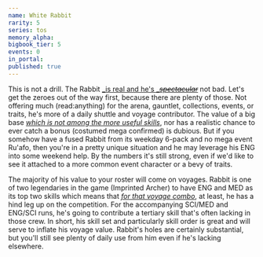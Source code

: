 ```yaml
---
name: White Rabbit
rarity: 5
series: tos
memory_alpha:
bigbook_tier: 5
events: 0
in_portal:
published: true
---
```


This is not a drill. The Rabbit [_is real and he's _](https://www.youtube.com/watch?v=aQNkeugaAMc)[~~_spectacular_~~](https://www.youtube.com/watch?v=aQNkeugaAMc) not bad. Let's get the zeroes out of the way first, because there are plenty of those. Not offering much (read:anything) for the arena, gauntlet, collections, events, or traits, he's more of a daily shuttle and voyage contributor. The value of a big base [_which is not among the more useful skills_](undefined), nor has a realistic chance to ever catch a bonus (costumed mega confirmed) is dubious. But if you somehow have a fused Rabbit from its weekday 6-pack and no mega event Ru'afo, then you're in a pretty unique situation and he may leverage his ENG into some weekend help. By the numbers it's still strong, even if we'd like to see it attached to a more common event character or a bevy of traits.

The majority of his value to your roster will come on voyages. Rabbit is one of two legendaries in the game (Imprinted Archer) to have ENG and MED as its top two skills which means that  [_for that voyage combo_](https://i.imgur.com/bYSjYzd.png), at least, he has a hind leg up on the competition. For the accompanying SCI/MED and ENG/SCI runs, he's going to contribute a tertiary skill that's often lacking in those crew. In short, his skill set and particularly skill order is great and will serve to inflate his voyage value. Rabbit's holes are certainly substantial, but you'll still see plenty of daily use from him even if he's lacking elsewhere.
